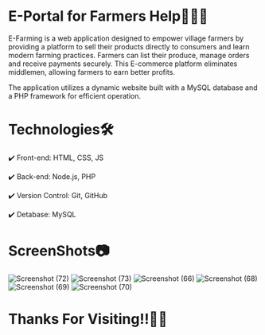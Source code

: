 # E-Portal for Farmers Help🌱👨‍🌾
E-Farming is a web application designed to empower village farmers by providing a platform to sell their products directly to consumers and learn modern farming practices. Farmers can list their produce, manage orders and receive payments securely. This E-commerce platform eliminates middlemen, allowing farmers to earn better profits.  

The application utilizes a dynamic website built with a MySQL database and a PHP framework for efficient operation.

#  Technologies🛠️
✔️ Front-end: HTML, CSS, JS

✔️ Back-end: Node.js, PHP

✔️ Version Control: Git, GitHub

✔️ Detabase: MySQL

# ScreenShots📷
![Screenshot (72)](https://github.com/user-attachments/assets/c8f6a08e-c2c5-4fbd-a4ea-1d75dd139af7)
![Screenshot (73)](https://github.com/user-attachments/assets/448c5857-35e4-4bd9-afe6-e5bb72cce6eb)
![Screenshot (66)](https://github.com/user-attachments/assets/796c353d-7122-42b8-bbfd-8726d5ba4c81)
![Screenshot (68)](https://github.com/user-attachments/assets/bbeb14da-8268-420f-bbf7-341140285dc8)
![Screenshot (69)](https://github.com/user-attachments/assets/f5c4f521-87d7-42c0-8a67-796638c7ca24)
![Screenshot (70)](https://github.com/user-attachments/assets/c9e1343e-5e2c-4c87-9df1-bbe5878250ee)

# Thanks For Visiting!!🙏🏻







